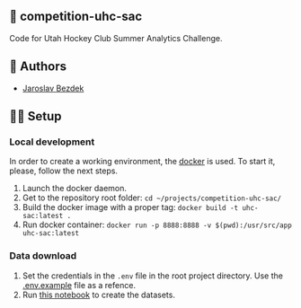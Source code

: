 ## :rocket: competition-uhc-sac

Code for Utah Hockey Club Summer Analytics Challenge.

## :pencil: Authors

- [Jaroslav Bezdek](https://www.github.com/jardabezdek)

## :construction_worker_man: Setup

### Local development

In order to create a working environment, the [docker](https://www.docker.com/)
is used. To start it, please, follow the next steps.

1. Launch the docker daemon.
1. Get to the repository root folder: `cd ~/projects/competition-uhc-sac/`
1. Build the docker image with a proper tag: `docker build -t uhc-sac:latest .`
1. Run docker container: `docker run -p 8888:8888 -v $(pwd):/usr/src/app uhc-sac:latest`

### Data download

1. Set the credentials in the `.env` file in the root project directory. Use the [.env.example](./.env.example) file as a refence.
1. Run [this notebook](./notebooks/01_create_datasets.ipynb) to create the datasets.
